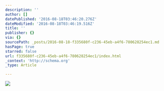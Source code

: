 ```yaml
---
description: ''
author: []
datePublished: '2016-08-18T03:46:20.276Z'
dateModified: '2016-08-18T03:46:19.516Z'
title: ''
publisher: {}
via: {}
sourcePath: _posts/2016-08-18-f335680f-c236-45eb-a4f6-780628254ec1.md
hasPage: true
starred: false
url: f335680f-c236-45eb-a4f6-780628254ec1/index.html
_context: 'http://schema.org'
_type: Article

---
```

![](https://the-grid-user-content.s3-us-west-2.amazonaws.com/864a2a30-f9e4-41e3-87ee-6c1c2a031afb.jpg)